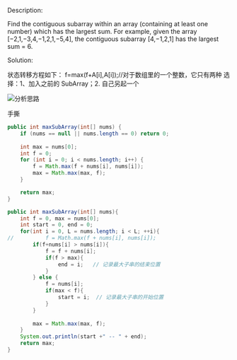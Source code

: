 Description:

Find the contiguous subarray within an array (containing at least one number) which has the largest sum.
For example, given the array [−2,1,−3,4,−1,2,1,−5,4],
the contiguous subarray [4,−1,2,1] has the largest sum = 6.

Solution:

状态转移方程如下：
f=max(f+A[i],A[i]);//对于数组里的一个整数，它只有两种 选择：1、加入之前的 SubArray；2. 自己另起一个 

![分析思路](http://7xnyvm.com1.z0.glb.clouddn.com/LeetCode-53.jpg)


手撕
```java
public int maxSubArray(int[] nums) {
    if (nums == null || nums.length == 0) return 0; 
    
    int max = nums[0];
    int f = 0;
    for (int i = 0; i < nums.length; i++) {
        f = Math.max(f + nums[i], nums[i]);
        max = Math.max(max, f);
    }

    return max;
}
```


```java
public int maxSubArray(int[] nums){
    int f = 0, max = nums[0];
    int start = 0, end = 0;
    for(int i = 0, L = nums.length; i < L; ++i){
//          f = Math.max(f + nums[i], nums[i]);
        if(f+nums[i] > nums[i]){
            f = f + nums[i];
            if(f > max){
                end = i;   // 记录最大子串的结束位置
            }
        } else {
            f = nums[i];
            if(max < f){
                start = i;  // 记录最大子串的开始位置
            }
        }
        
        max = Math.max(max, f);
    }
    System.out.println(start +" -- " + end);
    return max;
}
```